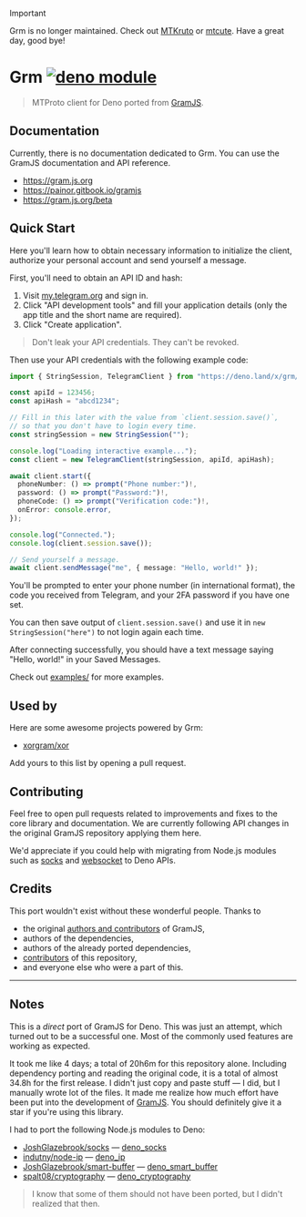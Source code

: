 > [!IMPORTANT]
> 
> Grm is no longer maintained. Check out [MTKruto](https://mtkru.to) or [mtcute](https://mtcute.dev). Have a great day, good bye!

# Grm [![deno module](https://shield.deno.dev/x/grm)](https://deno.land/x/grm)

> MTProto client for Deno ported from [GramJS](https://github.com/gram-js/gramjs).

## Documentation

Currently, there is no documentation dedicated to Grm.
You can use the GramJS documentation and API reference.

- <https://gram.js.org>
- <https://painor.gitbook.io/gramjs>
- <https://gram.js.org/beta>

## Quick Start

Here you'll learn how to obtain necessary information to initialize the client, authorize your personal account and send yourself a message.

First, you'll need to obtain an API ID and hash:

1. Visit [my.telegram.org](https://my.telegram.org) and sign in.
2. Click "API development tools" and fill your application details (only the app title and the short name are required).
3. Click "Create application".

> Don't leak your API credentials.
> They can't be revoked.

Then use your API credentials with the following example code:

```ts
import { StringSession, TelegramClient } from "https://deno.land/x/grm/mod.ts";

const apiId = 123456;
const apiHash = "abcd1234";

// Fill in this later with the value from `client.session.save()`,
// so that you don't have to login every time.
const stringSession = new StringSession("");

console.log("Loading interactive example...");
const client = new TelegramClient(stringSession, apiId, apiHash);

await client.start({
  phoneNumber: () => prompt("Phone number:")!,
  password: () => prompt("Password:")!,
  phoneCode: () => prompt("Verification code:")!,
  onError: console.error,
});

console.log("Connected.");
console.log(client.session.save());

// Send yourself a message.
await client.sendMessage("me", { message: "Hello, world!" });
```

You'll be prompted to enter your phone number (in international format), the
code you received from Telegram, and your 2FA password if you have one set.

You can then save output of `client.session.save()` and use it in `new StringSession("here")` to not login again each time.

After connecting successfully, you should have a text message saying "Hello, world!" in
your Saved Messages.

Check out [examples/](examples/) for more examples.

## Used by

Here are some awesome projects powered by Grm:

- [xorgram/xor](https://github.com/xorgram/xor)

Add yours to this list by opening a pull request.

## Contributing

Feel free to open pull requests related to improvements and fixes to the core library and documentation.
We are currently following API changes in the original GramJS repository applying them here.

We'd appreciate if you could help with migrating from Node.js modules such as
[socks](https://github.com/JoshGlazebrook/socks) and
[websocket](https://github.com/theturtle32/WebSocket-Node) to Deno APIs.

## Credits

This port wouldn't exist without these wonderful people. Thanks to

- the original
  [authors and contributors](https://github.com/gram-js/gramjs/graphs/contributors)
  of GramJS,
- authors of the dependencies,
- authors of the already ported dependencies,
- [contributors](https://github.com/dcdunkan/grm/graphs/contributors) of this
  repository,
- and everyone else who were a part of this.

---

## Notes

This is a _direct_ port of GramJS for Deno.
This was just an attempt, which turned out to be a successful one.
Most of the commonly used features are working as expected.

It took me like 4 days; a total of 20h6m for this repository alone.
Including dependency porting and reading the original code, it is a total of almost
34.8h for the first release.
I didn't just copy and paste stuff — I did, but I
manually wrote lot of the files.
It made me realize how much effort have been put into the development of [GramJS](https://github.com/gram-js/gramjs).
You should definitely give it a star if you're using this library.

I had to port the following Node.js modules to Deno:

- [JoshGlazebrook/socks](https://github.com/JoshGlazebrook/socks) —
  [deno_socks](https://github.com/dcdunkan/deno_socks)
- [indutny/node-ip](https://github.com/indutny/node-ip) —
  [deno_ip](https://github.com/dcdunkan/deno_ip)
- [JoshGlazebrook/smart-buffer](https://github.com/JoshGlazebrook/smart-buffer)
  — [deno_smart_buffer](https://github.com/dcdunkan/deno_smart_buffer)
- [spalt08/cryptography](https://github.com/spalt08/cryptography) —
  [deno_cryptography](https://github.com/dcdunkan/deno_cryptography)

> I know that some of them should not have been ported, but I didn't realized that then.
